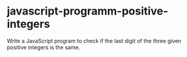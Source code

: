 # javascript-programm-positive-integers
Write a JavaScript program to check if the last digit of the three given positive integers is the same.
